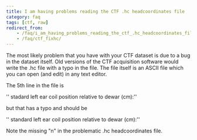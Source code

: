 ```yaml
---
title: I am having problems reading the CTF .hc headcoordinates file
category: faq
tags: [ctf, raw]
redirect_from:
    - /faq/i_am_having_problems_reading_the_ctf_.hc_headcoordinates_file/
    - /faq/ctf_fixhc/
---
```


The most likely problem that you have with your CTF dataset is due to a bug in the dataset itself. Old versions of the CTF acquisition software would write the .hc file with a typo in the file. The file itself is an ASCII file which you can open (and edit) in any text editor.

The 5th line in the file is

'' stadard left ear coil position relative to dewar (cm):''

but that has a typo and should be

'' standard left ear coil position relative to dewar (cm):''

Note the missing "n" in the problematic .hc headcoordinates file.
